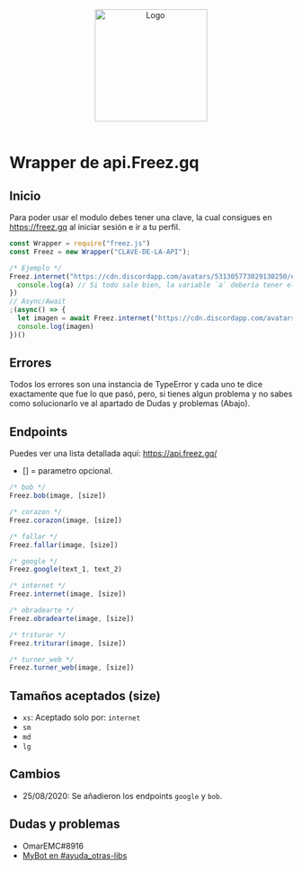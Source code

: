 <center>
  <img src="https://freez.gq/logo512.png" alt="Logo" width="200"/>
</center><br>

Wrapper de api.Freez.gq
=======================

## Inicio
Para poder usar el modulo debes tener una clave, la cual consigues en https://freez.gq al iniciar sesión e ir a tu perfil.

```js
const Wrapper = require("freez.js")
const Freez = new Wrapper("CLAVE-DE-LA-API");

/* Ejemplo */
Freez.internet("https://cdn.discordapp.com/avatars/531305773029130250/e77906c3b7e966a3804de43e7eb34420.png", "md").then((a) => {
  console.log(a) // Si todo sale bien, la variable `a` debería tener el Buffer de la imagen.
})
// Async/Await
;(async() => {
  let imagen = await Freez.internet("https://cdn.discordapp.com/avatars/531305773029130250/e77906c3b7e966a3804de43e7eb34420.png", "md")
  console.log(imagen)
})()
```

## Errores
Todos los errores son una instancia de TypeError y cada uno te dice exactamente que fue lo que pasó, pero, si tienes algun problema y no sabes como solucionarlo ve al apartado de Dudas y problemas (Abajo).

## Endpoints
Puedes ver una lista detallada aquí: https://api.freez.gq/
- [] = parametro opcional.

```js
/* bob */
Freez.bob(image, [size])

/* corazon */
Freez.corazon(image, [size])

/* fallar */
Freez.fallar(image, [size])

/* google */
Freez.google(text_1, text_2)

/* internet */
Freez.internet(image, [size])

/* obradearte */
Freez.obradearte(image, [size])

/* triturar */
Freez.triturar(image, [size])

/* turner_web */
Freez.turner_web(image, [size])
```

## Tamaños aceptados (size)
- `xs`: Aceptado solo por: `internet`
- `sm`
- `md`
- `lg`

## Cambios
- 25/08/2020: Se añadieron los endpoints `google` y `bob`.

## Dudas y problemas
- OmarEMC#8916
- [MyBot en #ayuda_otras-libs](https://discord.gg/g6ssSmK)